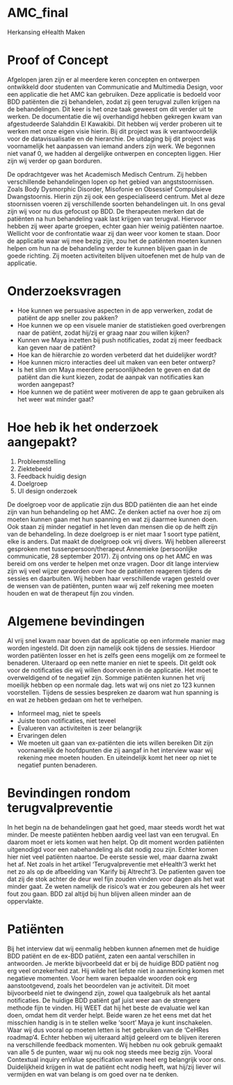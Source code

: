 # AMC_final
Herkansing eHealth Maken

# Proof of Concept
Afgelopen jaren zijn er al meerdere keren concepten en ontwerpen ontwikkeld door studenten van Communicatie and Multimedia Design, voor een applicatie die het AMC kan gebruiken. Deze applicatie is bedoeld voor BDD patiënten die zij behandelen, zodat zij geen terugval zullen krijgen na de behandelingen. Dit keer is het onze taak geweest om dit verder uit te werken. De documentatie die wij overhandigd hebben gekregen kwam van afgestudeerde Salahddin El Kawakibi. Dit hebben wij verder proberen uit te werken met onze eigen visie hierin. Bij dit project was ik verantwoordelijk voor de datavisualisatie en de hierarchie. De uitdaging bij dit project was voornamelijk het aanpassen van iemand anders zijn werk. We begonnen niet vanaf 0, we hadden al dergelijke ontwerpen en concepten liggen. Hier zijn wij verder op gaan borduren.

De opdrachtgever was het Academisch Medisch Centrum. Zij hebben verschillende behandelingen lopen op het gebied van angststoornissen. Zoals Body Dysmorphic Disorder, Misofonie en Obsessief Compulsieve Dwangstoornis. Hierin zijn zij ook een gespecialiseerd centrum. Met al deze stoornissen voeren zij verschillende soorten behandelingen uit. In ons geval zijn wij voor nu dus gefocust op BDD. De therapeuten merken dat de patiënten na hun behandeling vaak last krijgen van terugval. Hiervoor hebben zij weer aparte groepen, echter gaan hier weinig patiënten naartoe. Wellicht voor de confrontatie waar zij dan weer voor komen te staan. Door de applicatie waar wij mee bezig zijn, zou het de patiënten moeten kunnen helpen om hun na de behandeling verder te kunnen blijven gaan in de goede richting. Zij moeten activiteiten blijven uitoefenen met de hulp van de applicatie.

# Onderzoeksvragen
- Hoe kunnen we persuasive aspecten in de app verwerken, zodat de patiënt de app sneller zou pakken?
- Hoe kunnen we op een visuele manier de statistieken goed overbrengen naar de patiënt, zodat hij/zij er graag naar zou willen kijken?
- Kunnen we Maya inzetten bij push notificaties, zodat zij meer feedback kan geven naar de patiënt?
- Hoe kan de hiërarchie zo worden verbeterd dat het duidelijker wordt?
- Hoe kunnen micro interacties deel uit maken van een beter ontwerp?
- Is het slim om Maya meerdere persoonlijkheden te geven en dat de patiënt dan die kunt kiezen, zodat de aanpak van notificaties kan worden aangepast?
- Hoe kunnen we de patiënt weer motiveren de app te gaan gebruiken als het weer wat minder gaat?

# Hoe heb ik het onderzoek aangepakt?
1. Probleemstelling
2. Ziektebeeld
3. Feedback huidig design
4. Doelgroep
5. UI design onderzoek

De doelgroep voor de applicatie zijn dus BDD patiënten die aan het einde zijn van hun behandeling op het AMC. Ze denken actief na over hoe zij om moeten kunnen gaan met hun spanning en wat zij daarmee kunnen doen. Ook staan zij minder negatief in het leven dan mensen die op de helft zijn van de behandeling. In deze doelgroep is er niet maar 1 soort type patiënt, elke is anders. Dat maakt de doelgroep ook vrij divers. Wij hebben allereerst gesproken met tussenpersoon/therapeut Annemieke (persoonlijke communicatie, 28 september 2017). Zij ontving ons op het AMC en was bereid om ons verder te helpen met onze vragen. Door dit lange interview zijn wij veel wijzer geworden over hoe de patiënten reageren tijdens de sessies en daarbuiten. Wij hebben haar verschillende vragen gesteld over de wensen van de patiënten, punten waar wij zelf rekening mee moeten houden en wat de therapeut fijn zou vinden.

# Algemene bevindingen
Al vrij snel kwam naar boven dat de applicatie op een informele manier mag worden ingesteld. Dit doen zijn namelijk ook tijdens de sessies. Hierdoor worden patiënten losser en het is zelfs geen eens mogelijk om ze formeel te benaderen. Uiteraard op een nette manier en niet te speels. Dit geldt ook voor de notificaties die wij willen doorvoeren in de applicatie. Het moet te overweldigend of te negatief zijn. Sommige patiënten kunnen het vrij moeilijk hebben op een normale dag. Iets wat wij ons niet zo 123 kunnen voorstellen. Tijdens de sessies bespreken ze daarom wat hun spanning is en wat ze hebben gedaan om het te verhelpen.
- Informeel mag, niet te speels
- Juiste toon notificaties, niet teveel
- Evalueren van activiteiten is zeer belangrijk
- Ervaringen delen
- We moeten uit gaan van ex-patiënten die iets willen bereiken
Dit zijn voornamelijk de hoofdpunten die zij aangaf in het interview waar wij rekening mee moeten houden. En uiteindelijk komt het neer op niet te negatief punten benaderen.

# Bevindingen rondom terugvalpreventie
In het begin na de behandelingen gaat het goed, maar steeds wordt het wat minder. De meeste patiënten hebben aardig veel last van een terugval. En daarom moet er iets komen wat hen helpt. Op dit moment worden patiënten uitgenodigd voor een nabehandeling als dat nodig zou zijn. Echter komen hier niet veel patiënten naartoe. De eerste sessie wel, maar daarna zwakt het af. Net zoals in het artikel ‘Terugvalpreventie met eHealth’3 werkt het net zo als op de afbeelding van ‘Karify bij Altrecht’3. De patïenten gaven toe dat zij de stok achter de deur wel fijn zouden vinden voor dagen als het wat minder gaat. Ze weten namelijk de risico’s wat er zou gebeuren als het weer fout zou gaan. BDD zal altijd bij hun blijven alleen minder aan de oppervlakte.

# Patiënten
Bij het interview dat wij eenmalig hebben kunnen afnemen met de huidige BDD patiënt en de ex-BDD patiënt, zaten een aantal verschillen in antwoorden. Je merkte bijvoorbeeld dat er bij de huidige BDD patiënt nog erg veel onzekerheid zat. Hij wilde het liefste niet in aanmerking komen met negatieve momenten. Voor hem waren bepaalde woorden ook erg aanstootgevend, zoals het beoordelen van je activiteit. Dit moet bijvoorbeeld niet te dwingend zijn, zowel qua taalgebruik als het aantal notificaties. De huidige BDD patiënt gaf juist weer aan de strengere methode fijn te vinden. Hij WEET dat hij het beste de evaluatie wel kan doen, omdat hem dit verder helpt. Beide waren ze het eens met dat het misschien handig is in te stellen welke ‘soort’ Maya je kunt inschakelen. Waar wij dus vooral op moeten letten is het gebruiken van de ‘CeHRes roadmap’4. Echter hebben wij uiteraard altijd geleerd om te blijven itereren na verschillende feedback momenten. Wij hebben nu ook gebruik gemaakt van alle 5 de punten, waar wij nu ook nog steeds mee bezig zijn. Vooral Contextual inquiry enValue specification waren heel erg belangrijk voor ons. Duidelijkheid krijgen in wat de patiënt echt nodig heeft, wat hij/zij liever wil vermijden en wat van belang is om goed over na te denken.

